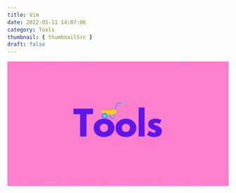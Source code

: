 ```yaml
---
title: Vim
date: 2022-05-11 14:07:06
category: Tools
thumbnail: { thumbnailSrc }
draft: false
---
```


![](./images/thumbNails/Tools.gif)
